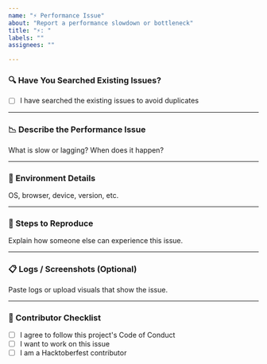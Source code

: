 ```yaml
---
name: "⚡ Performance Issue"
about: "Report a performance slowdown or bottleneck"
title: "⚡: "
labels: ""
assignees: ""

---
```


### 🔍 Have You Searched Existing Issues?

- [ ] I have searched the existing issues to avoid duplicates

---

### 📉 Describe the Performance Issue  
What is slow or lagging? When does it happen?

---

### 🧪 Environment Details  
OS, browser, device, version, etc.

---

### 🔁 Steps to Reproduce  
Explain how someone else can experience this issue.

---

### 📋 Logs / Screenshots (Optional)  
Paste logs or upload visuals that show the issue.

---

### 🙌 Contributor Checklist

- [ ] I agree to follow this project's Code of Conduct  
- [ ] I want to work on this issue  
- [ ] I am a Hacktoberfest contributor